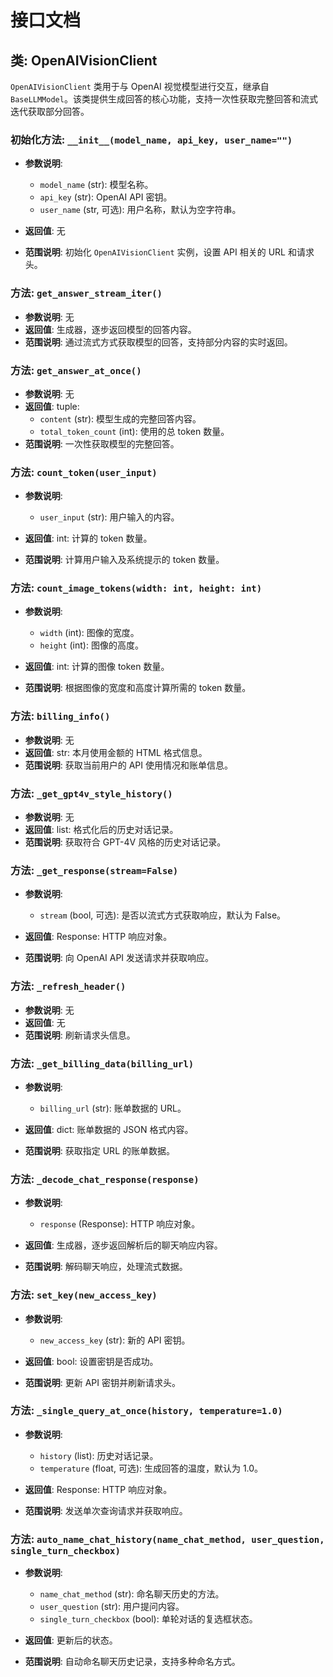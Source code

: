 # 接口文档

## 类: OpenAIVisionClient
`OpenAIVisionClient` 类用于与 OpenAI 视觉模型进行交互，继承自 `BaseLLMModel`。该类提供生成回答的核心功能，支持一次性获取完整回答和流式迭代获取部分回答。

### 初始化方法: `__init__(model_name, api_key, user_name="")`
- **参数说明**:
  - `model_name` (str): 模型名称。
  - `api_key` (str): OpenAI API 密钥。
  - `user_name` (str, 可选): 用户名称，默认为空字符串。
  
- **返回值**: 无
- **范围说明**: 初始化 `OpenAIVisionClient` 实例，设置 API 相关的 URL 和请求头。

### 方法: `get_answer_stream_iter()`
- **参数说明**: 无
- **返回值**: 生成器，逐步返回模型的回答内容。
- **范围说明**: 通过流式方式获取模型的回答，支持部分内容的实时返回。

### 方法: `get_answer_at_once()`
- **参数说明**: 无
- **返回值**: tuple: 
  - `content` (str): 模型生成的完整回答内容。
  - `total_token_count` (int): 使用的总 token 数量。
- **范围说明**: 一次性获取模型的完整回答。

### 方法: `count_token(user_input)`
- **参数说明**:
  - `user_input` (str): 用户输入的内容。
  
- **返回值**: int: 计算的 token 数量。
- **范围说明**: 计算用户输入及系统提示的 token 数量。

### 方法: `count_image_tokens(width: int, height: int)`
- **参数说明**:
  - `width` (int): 图像的宽度。
  - `height` (int): 图像的高度。
  
- **返回值**: int: 计算的图像 token 数量。
- **范围说明**: 根据图像的宽度和高度计算所需的 token 数量。

### 方法: `billing_info()`
- **参数说明**: 无
- **返回值**: str: 本月使用金额的 HTML 格式信息。
- **范围说明**: 获取当前用户的 API 使用情况和账单信息。

### 方法: `_get_gpt4v_style_history()`
- **参数说明**: 无
- **返回值**: list: 格式化后的历史对话记录。
- **范围说明**: 获取符合 GPT-4V 风格的历史对话记录。

### 方法: `_get_response(stream=False)`
- **参数说明**:
  - `stream` (bool, 可选): 是否以流式方式获取响应，默认为 False。
  
- **返回值**: Response: HTTP 响应对象。
- **范围说明**: 向 OpenAI API 发送请求并获取响应。

### 方法: `_refresh_header()`
- **参数说明**: 无
- **返回值**: 无
- **范围说明**: 刷新请求头信息。

### 方法: `_get_billing_data(billing_url)`
- **参数说明**:
  - `billing_url` (str): 账单数据的 URL。
  
- **返回值**: dict: 账单数据的 JSON 格式内容。
- **范围说明**: 获取指定 URL 的账单数据。

### 方法: `_decode_chat_response(response)`
- **参数说明**:
  - `response` (Response): HTTP 响应对象。
  
- **返回值**: 生成器，逐步返回解析后的聊天响应内容。
- **范围说明**: 解码聊天响应，处理流式数据。

### 方法: `set_key(new_access_key)`
- **参数说明**:
  - `new_access_key` (str): 新的 API 密钥。
  
- **返回值**: bool: 设置密钥是否成功。
- **范围说明**: 更新 API 密钥并刷新请求头。

### 方法: `_single_query_at_once(history, temperature=1.0)`
- **参数说明**:
  - `history` (list): 历史对话记录。
  - `temperature` (float, 可选): 生成回答的温度，默认为 1.0。
  
- **返回值**: Response: HTTP 响应对象。
- **范围说明**: 发送单次查询请求并获取响应。

### 方法: `auto_name_chat_history(name_chat_method, user_question, single_turn_checkbox)`
- **参数说明**:
  - `name_chat_method` (str): 命名聊天历史的方法。
  - `user_question` (str): 用户提问内容。
  - `single_turn_checkbox` (bool): 单轮对话的复选框状态。
  
- **返回值**: 更新后的状态。
- **范围说明**: 自动命名聊天历史记录，支持多种命名方式。